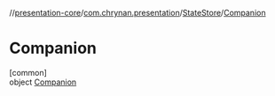 //[presentation-core](../../../../index.md)/[com.chrynan.presentation](../../index.md)/[StateStore](../index.md)/[Companion](index.md)

# Companion

[common]\
object [Companion](index.md)
